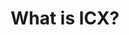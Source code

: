 ---
title: What is ICX?
description: Lorem ipsum dolor sit amet, consectetur adipiscing elit, sed do eiusmod tempor incididunt ut labore et dolore magna aliqua.
---